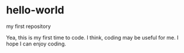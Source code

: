 # hello-world
my first repository

Yea, this is my first time to code. I think, coding may be useful for me. I hope I can enjoy coding. 

